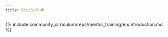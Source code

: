 ```yaml
---
title: Git/Github 
---
```


{% include community_cirriculum/reps/mentor_training/en/introduction.md %}
